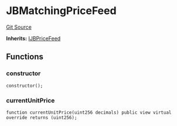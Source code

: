 # JBMatchingPriceFeed
[Git Source](https://github.com/Bananapus/nana-core/blob/2998dca2fbd2658e2c8791d6dc8348147d69e28e/src/periphery/JBMatchingPriceFeed.sol)

**Inherits:**
[IJBPriceFeed](/docs/v4/api/core/interfaces/IJBPriceFeed.md)


## Functions
### constructor


```solidity
constructor();
```

### currentUnitPrice


```solidity
function currentUnitPrice(uint256 decimals) public view virtual override returns (uint256);
```

